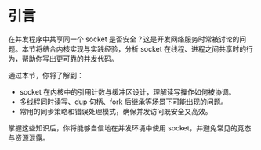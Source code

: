 # 引言

在并发程序中共享同一个 socket 是否安全？这是开发网络服务时常被讨论的问题。本节将结合内核实现与实践经验，分析 socket 在线程、进程之间共享时的行为，帮助你写出更可靠的并发代码。

通过本节，你将了解到：

- socket 在内核中的引用计数与缓冲区设计，理解读写操作如何被协调。
- 多线程同时读写、dup 句柄、fork 后继承等场景下可能出现的问题。
- 常用的同步策略和错误处理模式，确保并发访问既安全又高效。

掌握这些知识后，你将能够自信地在并发环境中使用 socket，并避免常见的竞态与资源泄露。
